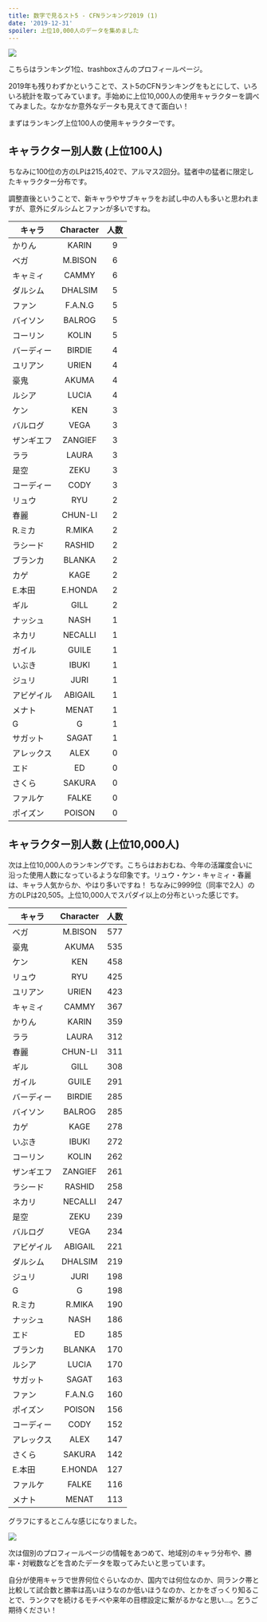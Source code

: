 ```yaml
---
title: 数字で見るスト5 - CFNランキング2019 (1)
date: '2019-12-31'
spoiler: 上位10,000人のデータを集めました
---
```


![](trashbox.png)

こちらはランキング1位、trashboxさんのプロフィールページ。

2019年も残りわずかということで、スト5のCFNランキングをもとにして、いろいろ統計を取ってみています。手始めに上位10,000人の使用キャラクターを調べてみました。なかなか意外なデータも見えてきて面白い！

まずはランキング上位100人の使用キャラクターです。

## キャラクター別人数 (上位100人)

ちなみに100位の方のLPは215,402で、アルマス2回分。猛者中の猛者に限定したキャラクター分布です。

調整直後ということで、新キャラやサブキャラをお試し中の人も多いと思われますが、意外にダルシムとファンが多いですね。

|キャラ| Character|人数|
|---|:---:|:---:|
|かりん|KARIN|9|
|ベガ|M.BISON|6|
|キャミィ|CAMMY|6|
|ダルシム|DHALSIM|5|
|ファン|F.A.N.G|5|
|バイソン|BALROG|5|
|コーリン|KOLIN|5|
|バーディー|BIRDIE|4|
|ユリアン|URIEN|4|
|豪鬼|AKUMA|4|
|ルシア|LUCIA|4|
|ケン|KEN|3|
|バルログ|VEGA|3|
|ザンギエフ|ZANGIEF|3|
|ララ|LAURA|3|
|是空|ZEKU|3|
|コーディー|CODY|3|
|リュウ|RYU|2|
|春麗|CHUN-LI|2|
|R.ミカ|R.MIKA|2|
|ラシード|RASHID|2|
|ブランカ|BLANKA|2|
|カゲ|KAGE|2|
|E.本田|E.HONDA|2|
|ギル|GILL|2|
|ナッシュ|NASH|1|
|ネカリ|NECALLI|1|
|ガイル|GUILE|1|
|いぶき|IBUKI|1|
|ジュリ|JURI|1|
|アビゲイル|ABIGAIL|1|
|メナト|MENAT|1|
|G|G|1|
|サガット|SAGAT|1|
|アレックス|ALEX|0|
|エド|ED|0|
|さくら|SAKURA|0|
|ファルケ|FALKE|0|
|ポイズン|POISON|0|

## キャラクター別人数 (上位10,000人)

次は上位10,000人のランキングです。こちらはおおむね、今年の活躍度合いに沿った使用人数になっているような印象です。リュウ・ケン・キャミィ・春麗は、キャラ人気からか、やはり多いですね！
ちなみに9999位（同率で2人）の方のLPは20,505。上位10,000人でスパダイ以上の分布といった感じです。

|キャラ| Character|人数|
|---|:---:|:---:|
|ベガ|M.BISON|577|
|豪鬼|AKUMA|535|
|ケン|KEN|458|
|リュウ|RYU|425|
|ユリアン|URIEN|423|
|キャミィ|CAMMY|367|
|かりん|KARIN|359|
|ララ|LAURA|312|
|春麗|CHUN-LI|311|
|ギル|GILL|308|
|ガイル|GUILE|291|
|バーディー|BIRDIE|285|
|バイソン|BALROG|285|
|カゲ|KAGE|278|
|いぶき|IBUKI|272|
|コーリン|KOLIN|262|
|ザンギエフ|ZANGIEF|261|
|ラシード|RASHID|258|
|ネカリ|NECALLI|247|
|是空|ZEKU|239|
|バルログ|VEGA|234|
|アビゲイル|ABIGAIL|221|
|ダルシム|DHALSIM|219|
|ジュリ|JURI|198|
|G|G|198|
|R.ミカ|R.MIKA|190|
|ナッシュ|NASH|186|
|エド|ED|185|
|ブランカ|BLANKA|170|
|ルシア|LUCIA|170|
|サガット|SAGAT|163|
|ファン|F.A.N.G|160|
|ポイズン|POISON|156|
|コーディー|CODY|152|
|アレックス|ALEX|147|
|さくら|SAKURA|142|
|E.本田|E.HONDA|127|
|ファルケ|FALKE|116|
|メナト|MENAT|113|

グラフにするとこんな感じになりました。

![](chart.png)

次は個別のプロフィールページの情報をあつめて、地域別のキャラ分布や、勝率・対戦数などを含めたデータを取ってみたいと思っています。

自分が使用キャラで世界何位ぐらいなのか、国内では何位なのか、同ランク帯と比較して試合数と勝率は高いほうなのか低いほうなのか、とかをざっくり知ることで、ランクマを続けるモチベや来年の目標設定に繋がるかなと思い...。乞うご期待ください！
